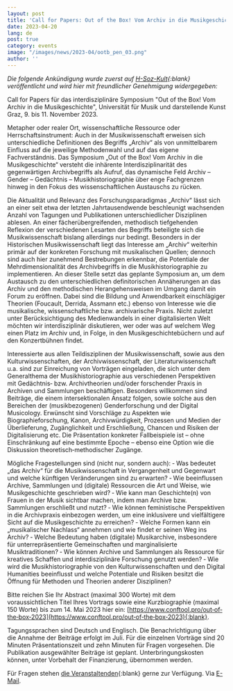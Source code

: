 ```yaml
---
layout: post
title: 'Call for Papers: Out of the Box! Vom Archiv in die Musikgeschichte'
date: 2023-04-20
lang: de
post: true
category: events
image: "/images/news/2023-04/ootb_pen_03.png"
author: ''
---
```


_Die folgende Ankündigung wurde zuerst auf [H-Soz-Kult](https://www.hsozkult.de/event/id/event-134900){:blank} veröffentlicht und wird hier mit freundlicher Genehmigung widergegeben:_

Call for Papers für das interdisziplinäre Symposium "Out of the Box! Vom Archiv in die Musikgeschichte", Universität für Musik und darstellende Kunst Graz, 9. bis 11. November 2023.

Metapher oder realer Ort, wissenschaftliche Ressource oder Herrschaftsinstrument: Auch in der Musikwissenschaft erweisen sich unterschiedliche Definitionen des Begriffs „Archiv“ als von unmittelbarem Einfluss auf die jeweilige Methodenwahl und auf das eigene Fachverständnis. Das Symposium „Out of the Box! Vom Archiv in die Musikgeschichte“ versteht die inhärente Interdisziplinarität des gegenwärtigen Archivbegriffs als Aufruf, das dynamische Feld Archiv – Gender – Gedächtnis – Musikhistoriographie über enge Fachgrenzen hinweg in den Fokus des wissenschaftlichen Austauschs zu rücken.

Die Aktualität und Relevanz des Forschungsparadigmas „Archiv“ lässt sich an einer seit etwa der letzten Jahrtausendwende beschleunigt wachsenden Anzahl von Tagungen und Publikationen unterschiedlicher Disziplinen ablesen. An einer fächerübergreifenden, methodisch tiefgehenden Reflexion der verschiedenen Lesarten des Begriffs beteiligte sich die Musikwissenschaft bislang allerdings nur bedingt. Besonders in der Historischen Musikwissenschaft liegt das Interesse am „Archiv“ weiterhin primär auf der konkreten Forschung mit musikalischen Quellen; dennoch sind auch hier zunehmend Bestrebungen erkennbar, die Potentiale der Mehrdimensionalität des Archivbegriffs in die Musikhistoriographie zu implementieren. An dieser Stelle setzt das geplante Symposium an, um dem Austausch zu den unterschiedlichen definitorischen Annäherungen an das Archiv und den methodischen Herangehensweisen im Umgang damit ein Forum zu eröffnen. Dabei sind die Bildung und Anwendbarkeit einschlägiger Theorien (Foucault, Derrida, Assmann etc.) ebenso von Interesse wie die musikalische, wissenschaftliche bzw. archivarische Praxis. Nicht zuletzt unter Berücksichtigung des Medienwandels in einer digitalisierten Welt möchten wir interdisziplinär diskutieren, wer oder was auf welchem Weg einen Platz im Archiv und, in Folge, in den Musikgeschichtebüchern und auf den Konzertbühnen findet.

Interessierte aus allen Teildisziplinen der Musikwissenschaft, sowie aus den Kulturwissenschaften, der Archivwissenschaft, der Literaturwissenschaft u.a. sind zur Einreichung von Vorträgen eingeladen, die sich unter dem Generalthema der Musikhistoriographie aus verschiedenen Perspektiven mit Gedächtnis‐ bzw. Archivtheorien und/oder forschender Praxis in Archiven und Sammlungen beschäftigen. Besonders willkommen sind Beiträge, die einem intersektionalen Ansatz folgen, sowie solche aus den Bereichen der (musikbezogenen) Genderforschung und der Digital Musicology. Erwünscht sind Vorschläge zu Aspekten wie Biographieforschung, Kanon, Archivwürdigkeit, Prozessen und Medien der Überlieferung, Zugänglichkeit und Erschließung, Chancen und Risiken der Digitalisierung etc. Die Präsentation konkreter Fallbeispiele ist – ohne Einschränkung auf eine bestimmte Epoche – ebenso eine Option wie die Diskussion theoretisch‐methodischer Zugänge.

Mögliche Fragestellungen sind (nicht nur, sondern auch):
‐ Was bedeutet „das Archiv“ für die Musikwissenschaft in Vergangenheit und Gegenwart und welche künftigen Veränderungen sind zu erwarten?
‐ Wie beeinflussen Archive, Sammlungen und (digitale) Ressourcen die Art und Weise, wie Musikgeschichte geschrieben wird?
‐ Wie kann man Geschichte(n) von Frauen in der Musik sichtbar machen, indem man Archive bzw. Sammlungen erschließt und nutzt?
‐ Wie können feministische Perspektiven in die Archivpraxis einbezogen werden, um eine inklusivere und vielfältigere Sicht auf die Musikgeschichte zu erreichen?
‐ Welche Formen kann ein „musikalischer Nachlass“ annehmen und wie findet er seinen Weg ins Archiv?
‐ Welche Bedeutung haben (digitale) Musikarchive, insbesondere für unterrepräsentierte Gemeinschaften und marginalisierte Musiktraditionen?
‐ Wie können Archive und Sammlungen als Ressource für kreatives Schaffen und interdisziplinäre Forschung genutzt werden?
‐ Wie wird die Musikhistoriographie von den Kulturwissenschaften und den Digital Humanities beeinflusst und welche Potentiale und Risiken besitzt die Öffnung für Methoden und Theorien anderer Disziplinen?

Bitte reichen Sie Ihr Abstract (maximal 300 Worte) mit dem voraussichtlichen Titel Ihres Vortrags sowie eine Kurzbiographie (maximal 150 Worte) bis zum 14. Mai 2023 hier ein: [https://www.conftool.pro/out‐of‐the‐box‐2023](https://www.conftool.pro/out‐of‐the‐box‐2023){:blank}.

Tagungssprachen sind Deutsch und Englisch. Die Benachrichtigung über die Annahme der Beiträge erfolgt im Juli. Für die einzelnen Vorträge sind 20 Minuten Präsentationszeit und zehn Minuten für Fragen vorgesehen. Die Publikation ausgewählter Beiträge ist geplant. Unterbringungskosten können, unter Vorbehalt der Finanzierung, übernommen werden.

Für Fragen stehen [die Veranstaltenden](https://genderforschung.kug.ac.at/forschung/forschungsaktivitaeten/forschungsprojekte/michaela-krucsay/out-of-the-box/){:blank} gerne zur Verfügung. Via [E-Mail](mailto:outofthebox@kug.ac.at).
